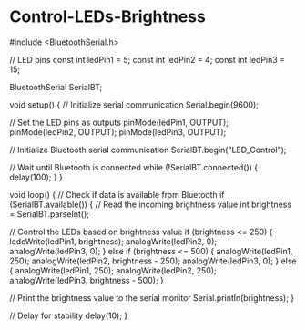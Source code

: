 # Control-LEDs-Brightness
#include <BluetoothSerial.h>

// LED pins
const int ledPin1 = 5;
const int ledPin2 = 4;
const int ledPin3 = 15;

BluetoothSerial SerialBT;

void setup() {
  // Initialize serial communication
  Serial.begin(9600);

  // Set the LED pins as outputs
  pinMode(ledPin1, OUTPUT);
  pinMode(ledPin2, OUTPUT);
  pinMode(ledPin3, OUTPUT);

  // Initialize Bluetooth serial communication
  SerialBT.begin("LED_Control");

  // Wait until Bluetooth is connected
  while (!SerialBT.connected()) {
    delay(100);
  }
}

void loop() {
  // Check if data is available from Bluetooth
  if (SerialBT.available()) {
    // Read the incoming brightness value
    int brightness = SerialBT.parseInt();

  // Control the LEDs based on brightness value
    if (brightness <= 250) {
      ledcWrite(ledPin1, brightness);
      analogWrite(ledPin2, 0);
      analogWrite(ledPin3, 0);
    } else if (brightness <= 500) {
      analogWrite(ledPin1, 250);
      analogWrite(ledPin2, brightness - 250);
      analogWrite(ledPin3, 0);
    } else {
      analogWrite(ledPin1, 250);
      analogWrite(ledPin2, 250);
      analogWrite(ledPin3, brightness - 500);
    }

  // Print the brightness value to the serial monitor
    Serial.println(brightness);
  }

  // Delay for stability
  delay(10);
}
